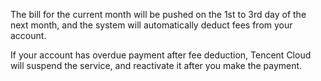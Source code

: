 The bill for the current month will be pushed on the 1st to 3rd day of the next month, and the system will automatically deduct fees from your account.

If your account has overdue payment after fee deduction, Tencent Cloud will suspend the service, and reactivate it after you make the payment.

